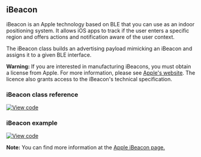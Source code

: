 ## iBeacon

iBeacon is an Apple technology based on BLE that you can use as an indoor positioning system. It allows iOS apps to track if the user enters a specific region and offers actions and notification aware of the user context.

The iBeacon class builds an advertising payload mimicking an iBeacon and assigns it to a given BLE interface.

<span class="warnings"> **Warning:** If you are interested in manufacturing iBeacons, you must obtain a license from Apple. For more information, please see <a href="https://developer.apple.com/ibeacon/" target="_blank">Apple's website</a>. The licence also grants access to the iBeacon's technical specification.</span>

### iBeacon class reference

[![View code](https://www.mbed.com/embed/?type=library)](https://os.mbed.com/docs/v5.6/mbed-os-api-doxy/classi_beacon.html)

### iBeacon example

[![View code](https://www.mbed.com/embed/?url=https://os.mbed.com/teams/mbed-os-examples/code/mbed-os-example-ble-Beacon/)](https://os.mbed.com/teams/mbed-os-examples/code/mbed-os-example-ble-Beacon/file/863f3fea9978/source/main.cpp)

<span class="notes">**Note:** You can find more information at the <a href="https://developer.apple.com/ibeacon/" target="_blank">Apple iBeacon page.</a></span>
